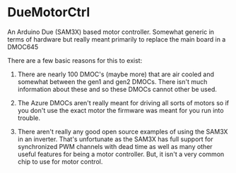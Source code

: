 # DueMotorCtrl
An Arduino Due (SAM3X) based motor controller. 
Somewhat generic in terms of hardware but really meant 
primarily to replace the main board in a DMOC645

There are a few basic reasons for this to exist:

1. There are nearly 100 DMOC's (maybe more) that are air cooled and 
somewhat between the gen1 and gen2 DMOCs. There isn't much information 
about these and so these DMOCs cannot other be used.

2. The Azure DMOCs aren't really meant for driving all sorts of motors
so if you don't use the exact motor the firmware was meant for you 
run into trouble.

3. There aren't really any good open source examples of using the SAM3X
in an inverter. That's unfortunate as the SAM3X has full support for
synchronized PWM channels with dead time as well as many other useful
features for being a motor controller. But, it isn't a very common
chip to use for motor control.
